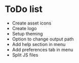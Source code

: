 # ToDo list

- Create asset icons
- Create logo
- Setup theming
- Option to change output path
- Add help section in menu
- Add preferences tab in menu
- Split JS files
